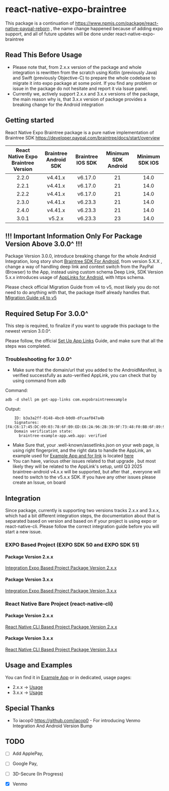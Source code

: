 # react-native-expo-braintree
This package is a continuation of  https://www.npmjs.com/package/react-native-paypal-reborn , the name change happened because of adding expo support, and all of future updates will be done under react-native-expo-braintree

## Read This Before Usage
- Please note that, from 2.x.x version of the package and whole integration is rewritten from the scratch using Kotlin (previously Java) and Swift (previously Objective-C) to prepare the whole codebase to migrate it into expo package at some point. If you find any problem or issue in the package do not hesitate and report it via Issue panel.
- Currently we, actively support 2.x.x and 3.x.x versions of the package, the main reason why is, that 3.x.x version of package provides a breaking change for the Android integration

## Getting started
React Native Expo Braintree package is a pure native implementation of Braintree SDK
https://developer.paypal.com/braintree/docs/start/overview

| React Native Expo Braintree Version | Braintree Android SDK | Braintree IOS SDK | Minimum SDK Android | Minimum SDK IOS |
| :---------------------------------: | :-------------------: | :---------------: | :-----------------: | :-------------: |
|                2.2.0                |        v4.41.x        |      v6.17.0      |         21          |      14.0       |
|                2.2.1                |        v4.41.x        |      v6.17.0      |         21          |      14.0       |
|                2.2.2                |        v4.41.x        |      v6.17.0      |         21          |      14.0       |
|                2.3.0                |        v4.41.x        |      v6.23.3      |         21          |      14.0       |
|                2.4.0                |        v4.41.x        |      v6.23.3      |         21          |      14.0       |
|                3.0.1                |        v5.2.x         |      v6.23.3      |         23          |      14.0       |

## !!! Important Information Only For Package Version Above 3.0.0^ !!!
Package Version 3.0.0, introduce breaking change for the whole Android Integration, long story short [Braintree SDK For Android](https://github.com/braintree/braintree_android), from version 5.X.X , change a way of handling deep link and context switch from the PayPal (Browser) to the App, instead using custom schema Deep Link, SDK Version 5.x.x introduces usage of [AppLinks for Android](https://developer.android.com/training/app-links), with https schema.

Please check official Migration Guide from v4 to v5, most likely you do not need to do anything with that, the package itself already handles that. [MIgration Guide v4 to v5](https://github.com/braintree/braintree_android/blob/main/v5_MIGRATION_GUIDE.md)

## Required Setup For 3.0.0^
This step is required, to finalize if you want to upgrade this package to the newest version 3.0.0^.

Please follow, the official [Set Up App Links](https://github.com/braintree/braintree_android/blob/main/APP_LINK_SETUP.md) Guide, and make sure that all the steps was completed.

### Troubleshooting for 3.0.0^
- Make sure that the domain/url that you added to the AndroidManifest, is verified successfully as auto-verified AppLink, you can check that by using command from adb

Command:

```adb -d shell pm get-app-links com.expobraintreeexample```

Output:

``` com.expobraintreeexample:
    ID: b3a3a2ff-0148-4bc0-b0d0-dfcaaf047a4b
    Signatures: [FA:C6:17:45:DC:09:03:78:6F:B9:ED:E6:2A:96:2B:39:9F:73:48:F0:BB:6F:89:9B:83:32:66:75:91:03:3B:9C]
    Domain verification state:
      braintree-example-app.web.app: verified
```

- Make Sure that, your .well-known/assetlinks.json on your web page, is using right fingerprint, and the right data to handle the AppLink, an example used for [Example App and for link](https://braintree-example-app.web.app/.well-known/assetlinks.json) is located [here](https://github.com/msasinowski/react-native-expo-braintree-app-link/tree/main)
- You can have, various other issues related to that upgrade , but most likely they will be related to the AppLink's setup, until Q3 2025 braintree-android v4.x.x will be supported, but after that , everyone will need to switch to the v5.x.x SDK. If you have any other issues please create an Issue, on board

## Integration
Since package, currently is supporting two versions tracks 2.x.x and 3.x.x, which had a bit different integration steps, the documentation about that is separated based on version and based on if your project is using expo or react-native-cli. Please follow the correct integration guide before you will start a new issue.

### EXPO Based Project (EXPO SDK 50 and EXPO SDK 51)

#### Package Version 2.x.x
[Integration Expo Based Project Package Version 2.x.x](INTEGRATION_2.X_EXPO.md)

#### Package Version 3.x.x
[Integration Expo Based Project Package Version 3.x.x](INTEGRATION_3.X_EXPO.md)

### React Native Bare Project (react-native-cli)

#### Package Version 2.x.x
[React Native CLI Based Project Package Version 2.x.x](INTEGRATION_2.X_REACT_NATIVE_CLI.md)

#### Package Version 3.x.x
[React Native CLI Based Project Package Version 3.x.x](INTEGRATION_3.X_REACT_NATIVE_CLI.md)


## Usage and Examples
You can find it in [Example App](example/src/App.tsx) or in dedicated, usage pages:
- 2.x.x -> [Usage](USAGE_2.X.md)
- 3.x.x -> [Usage](USAGE_3.X.md)


## Special Thanks
- To iacop0 https://github.com/iacop0 - For introducing Venmo Integration And Android Version Bump 

## TODO
- [ ] Add ApplePay,
- [ ] Google Pay, 
- [ ] 3D-Secure (In Progress)
- [x] Venmo

